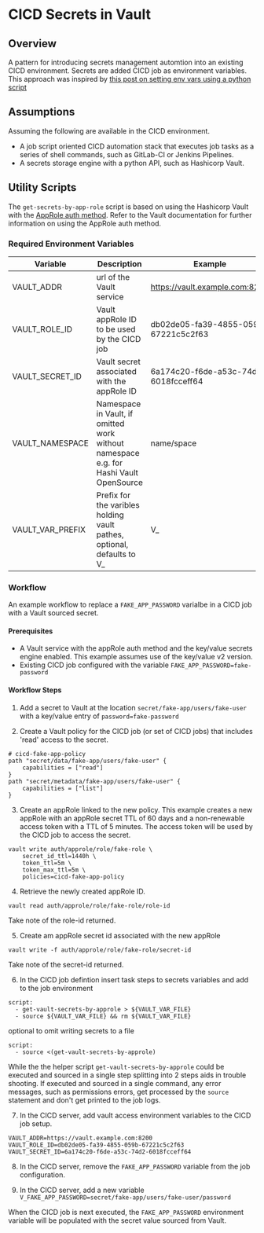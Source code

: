 # CICD Secrets in Vault

## Overview
A pattern for introducing secrets management automtion into an existing CICD environment.  Secrets are added CICD job as environment variables.
This approach was inspired by [this post on setting env vars using a python script](http://blog.tintoy.io/2017/06/exporting-environment-variables-from-python-to-bash/)

## Assumptions
Assuming the following are available in the CICD environment.
* A job script oriented CICD automation stack that executes job tasks as a series of shell commands, such as GitLab-CI or Jenkins Pipelines.
* A secrets storage engine with a python API, such as Hashicorp Vault.

## Utility Scripts
The `get-secrets-by-app-role` script is based on using the Hashicorp Vault with the [AppRole auth method](https://www.vaultproject.io/docs/auth/approle.html).
Refer to the Vault documentation for further information on using the AppRole auth method.

### Required Environment Variables
| Variable | Description | Example |
| -------- | ----------- | ------- |
| VAULT_ADDR | url of the Vault service | https://vault.example.com:8200 |
| VAULT_ROLE_ID | Vault appRole ID to be used by the CICD job | db02de05-fa39-4855-059b-67221c5c2f63 |
| VAULT_SECRET_ID | Vault secret associated with the appRole ID | 6a174c20-f6de-a53c-74d2-6018fcceff64 |
| VAULT_NAMESPACE | Namespace in Vault, if omitted work without namespace e.g. for Hashi Vault OpenSource | name/space |
| VAULT_VAR_PREFIX | Prefix for the varibles holding vault pathes, optional, defaults to V_ | V_ |

### Workflow
An example workflow to replace a `FAKE_APP_PASSWORD` varialbe in a CICD job with a Vault sourced secret.

#### Prerequisites
* A Vault service with the appRole auth method and the key/value secrets engine enabled.
  This example assumes use of the key/value v2 version.
* Existing CICD job configured with the variable `FAKE_APP_PASSWORD=fake-password`

#### Workflow Steps
1.  Add a secret to Vault at the location `secret/fake-app/users/fake-user` with a key/value entry of `password=fake-password`

2.  Create a Vault policy for the CICD job (or set of CICD jobs) that includes 'read' access to the secret.
```
# cicd-fake-app-policy
path "secret/data/fake-app/users/fake-user" {
    capabilities = ["read"]
}
path "secret/metadata/fake-app/users/fake-user" {
    capabilities = ["list"]
}
```

3.  Create an appRole linked to the new policy.  This example creates a new appRole with an appRole secret TTL of 60 days and
a non-renewable access token with a TTL of 5 minutes.  The access token will be used by the CICD job to access the secret.
```
vault write auth/approle/role/fake-role \
    secret_id_ttl=1440h \
    token_ttl=5m \
    token_max_ttl=5m \
    policies=cicd-fake-app-policy
```

4.  Retrieve the newly created appRole ID.
```
vault read auth/approle/role/fake-role/role-id
```
Take note of the role-id returned.

5.  Create am appRole secret id associated with the new appRole
```
vault write -f auth/approle/role/fake-role/secret-id
```
Take note of the secret-id returned.

6.  In the CICD job defintion insert task steps to secrets variables and add to the job environment
```
script:
  - get-vault-secrets-by-approle > ${VAULT_VAR_FILE}
  - source ${VAULT_VAR_FILE} && rm ${VAULT_VAR_FILE}
```

optional to omit writing secrets to a file
```
script:
  - source <(get-vault-secrets-by-approle)
```


While the the helper script `get-vault-secrets-by-approle` could be executed and sourced in a single step splitting into 2 steps aids in
trouble shooting.  If executed and sourced in a single command, any error messages, such as permissions errors, get processed by the
`source` statement and don't get printed to the job logs.  

7.  In the CICD server, add vault access environment variables to the CICD job setup.
```
VAULT_ADDR=https://vault.example.com:8200
VAULT_ROLE_ID=db02de05-fa39-4855-059b-67221c5c2f63
VAULT_SECRET_ID=6a174c20-f6de-a53c-74d2-6018fcceff64
``` 

8.  In the CICD server, remove the `FAKE_APP_PASSWORD` variable from the job configuration.

9.  In the CICD server, add a new variable `V_FAKE_APP_PASSWORD=secret/fake-app/users/fake-user/password`

When the CICD job is next executed, the `FAKE_APP_PASSWORD` environment variable will be populated with the secret value sourced from Vault.
